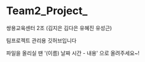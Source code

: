 # Team2_Project_

쌍용교육센터 2조 (김지은 김다은 유혜진 유성근) 

팀프로젝트 관리용 깃허브입니다

파일을 올리실 땐 '(이름) 날짜 시간 - 내용' 으로 올려주세요~! 
